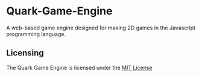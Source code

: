 # Quark-Game-Engine
A web-based game engine designed for making 2D games in the Javascript programming language.
## Licensing
The Quark Game Engine is licensed under the [MIT License](https://github.com/Git-KLW/Quark-Game-Engine/LICENSE)
